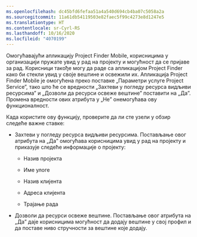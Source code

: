```yaml
---
ms.openlocfilehash: dc45bfd6fefaa51a4a540d694cb4ba07c5058a2a
ms.sourcegitcommit: 11a61db54119503e82faec5f99c4273e8d1247e5
ms.translationtype: HT
ms.contentlocale: sr-Cyrl-RS
ms.lasthandoff: 10/16/2020
ms.locfileid: "4070199"
---
```

Омогућавајући апликацију Project Finder Mobile, корисницима у организацији пружате увид у рад на пројекту и могућност да се пријаве за рад. Корисници такође могу да раде са апликацијом Project Finder како би стекли увид у своје вештине и освежили их. Апликација Project Finder Mobile је омогућена преко поставке „Параметри услуге Project Service”, тако што ће се вредности „Захтеви у погледу ресурса видљиви ресурсима” и „Дозволи да ресурси освеже вештине” поставити на „Да”. Промена вредности ових атрибута у „Не” онемогућава ову функционалност.  
  
 Када користите ову функцију, проверите да ли сте узели у обзир следеће важне ставке:  
  
-   Захтеви у погледу ресурса видљиви ресурсима. Постављање овог атрибута на „Да” омогућава корисницима увид у рад на пројекту и приказује следеће информације о пројекту:  
  
    -   Назив пројекта  
  
    -   Име улоге  
  
    -   Назив клијента  
  
    -   Адреса клијента  
  
    -   Трајање рада  
  
-   Дозволи да ресурси освеже вештине. Постављање овог атрибута на „Да” даје корисницима могућност да додају вештине у свој профил и да поставе ниво стручности за вештине које додају.